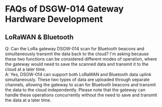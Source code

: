 # FAQs of DSGW-014 Gateway Hardware Development  
## LoRaWAN & Bluetooth  
Q: Can the LoRa gateway DSGW-014 scan for Bluetooth beacons and simultaneously transmit the data back to the cloud? I'm asking because these two functions can be considered different modes of operation, where the gateway would need to save the scanned data and transmit it to the cloud at a later time.  
A: Yes, DSGW-014 can support both LoRaWAN and Bluetooth data uplink simultaneously. These two types of data are uploaded through separate channels, allowing the gateway to scan for Bluetooth beacons and transmit the data to the cloud independently. Please note that the gateway can handle these operations concurrently without the need to save and transmit the data at a later time.
